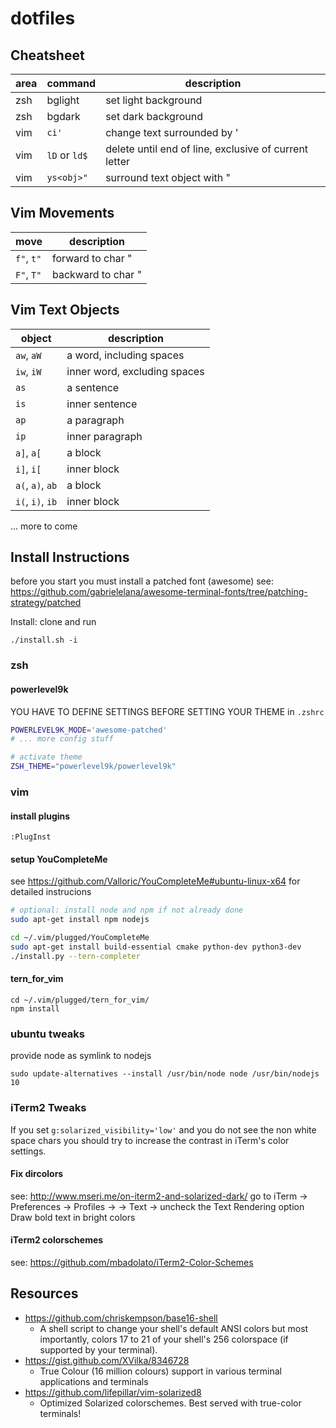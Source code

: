 # dotfiles

## Cheatsheet

| area | command      | description                                           |
|------|--------------|-------------------------------------------------------|
| zsh  | bglight      | set light background                                  |
| zsh  | bgdark       | set dark background                                   |
| vim  | `ci'`        | change text surrounded by '                           |
| vim  | `lD` or `ld$`| delete until end of line, exclusive of current letter |
| vim  | `ys<obj>"`   | surround text object with "                           |

## Vim Movements

| move                  | description                                         |
|-----------------------|-----------------------------------------------------|
| `f"`, `t"`            | forward to char "                                   |
| `F"`, `T"`            | backward to char "                                  |

## Vim Text Objects

| object                | description                                         |
|-----------------------|-----------------------------------------------------|
| `aw`, `aW`            | a word, including spaces                            |
| `iw`, `iW`            | inner word, excluding spaces                        |
| `as`                  | a sentence                                          |
| `is`                  | inner sentence                                      |
| `ap`                  | a paragraph                                         |
| `ip`                  | inner paragraph                                     |
| `a]`, `a[`            | a block                                             |
| `i]`, `i[`            | inner block                                         |
| `a(`, `a)`, `ab`      | a block                                             |
| `i(`, `i)`, `ib`      | inner block                                         |

... more to come


## Install Instructions

before you start you must install a patched font (awesome)
see: https://github.com/gabrielelana/awesome-terminal-fonts/tree/patching-strategy/patched


Install: clone and run 

```
./install.sh -i
```
### zsh

#### powerlevel9k

YOU HAVE TO DEFINE SETTINGS BEFORE SETTING YOUR THEME in `.zshrc`

```bash
POWERLEVEL9K_MODE='awesome-patched'
# ... more config stuff

# activate theme
ZSH_THEME="powerlevel9k/powerlevel9k"
```

### vim

#### install plugins

```
:PlugInst
```

#### setup YouCompleteMe

see https://github.com/Valloric/YouCompleteMe#ubuntu-linux-x64 for detailed instrucions


```bash
# optional: install node and npm if not already done
sudo apt-get install npm nodejs

cd ~/.vim/plugged/YouCompleteMe
sudo apt-get install build-essential cmake python-dev python3-dev
./install.py --tern-completer
```

#### tern_for_vim

```
cd ~/.vim/plugged/tern_for_vim/
npm install
```


### ubuntu tweaks

provide node as symlink to nodejs

```
sudo update-alternatives --install /usr/bin/node node /usr/bin/nodejs 10
```

### iTerm2 Tweaks

If you set `g:solarized_visibility='low'` and you do not see the non white
space chars you should try to increase the contrast in iTerm's color settings.

#### Fix dircolors

see: http://www.mseri.me/on-iterm2-and-solarized-dark/
go to iTerm -> Preferences -> Profiles -> <our profile> -> Text -> uncheck the
Text Rendering option Draw bold text in bright colors


#### iTerm2 colorschemes

see: https://github.com/mbadolato/iTerm2-Color-Schemes


## Resources

* https://github.com/chriskempson/base16-shell
  * A shell script to change your shell's default ANSI colors but most
   importantly, colors 17 to 21 of your shell's 256 colorspace (if supported by
   your terminal).
* https://gist.github.com/XVilka/8346728
  * True Colour (16 million colours) support in various terminal applications
   and terminals
* https://github.com/lifepillar/vim-solarized8
  * Optimized Solarized colorschemes. Best served with true-color terminals!

